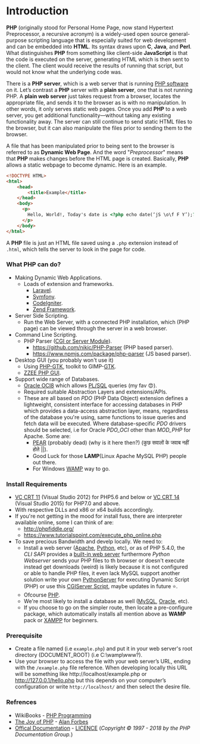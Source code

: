 # Introduction
**PHP** (originally stood for Personal Home Page, now stand Hypertext Preprocessor, a recursive acronym) is a widely-used open source general-purpose scripting language that is especially suited for web development and can be embedded into **HTML**. Its syntax draws upon **C**, **Java**, and **Perl**. What distinguishes **PHP** from something like client-side **JavaScript** is that the code is executed on the server, generating HTML which is then sent to the client. The client would receive the results of running that script, but would not know what the underlying code was.

There is a **PHP server**, which is a web server that is running <u>PHP software</u> on it. Let’s contrast a **PHP** server with a **plain server**, one that is not running PHP. A **plain web server** just takes request from a browser, locates the appropriate file, and sends it to the browser as is with no manipulation. In other words, it only serves static web pages. Once you add **PHP** to a web server, you get additional functionality—without taking any existing functionality away. The server can still continue to send static HTML files to the browser, but it can also manipulate the files prior to sending them to the browser.

A file that has been manipulated prior to being sent to the browser is referred to as **Dynamic Web Page**. And the word "*Preprocessor*" means that **PHP** makes changes before the HTML page is created. Basically, **PHP** allows a static webpage to become dynamic. Here is an example.

```html
<!DOCTYPE HTML>
<html>
    <head>
        <title>Example</title>
    </head>
    <body>
      <p>
        Hello, World!, Today's date is <?php echo date(‘jS \o\f F Y’);?>.
      </p>
    </body>
</html>
```

A **PHP** file is just an HTML file saved using a `.php` extension instead of `.html`, which tells the server to look in the page for code.

### What PHP can do?
- Making Dynamic Web Applications.
    - Loads of extension and frameworks.
        - [Laravel](https://laravel.com/).
        - [Symfony](https://symfony.com/).
        - [CodeIgniter](https://www.codeigniter.com/).
        - [Zend Framework](https://framework.zend.com/).
- Server Side Scripting.
    - Run the Web Server, with a connected PHP installation, which (PHP page) can be viewed through the server in a web browser.
- Command Line Scripting.
    - PHP Parser ([CGI or Server Module](http://www.hackingwithphp.com/18/6/0/php-as-a-cgi-or-a-module)).
        - https://github.com/nikic/PHP-Parser (PHP based parser).
        - https://www.npmjs.com/package/php-parser (JS based parser).
- Desktop GUI (you probably won't use it)
    - Using [PHP-GTK](http://www.php-gtk.com.br/home), toolkit to GIMP-[GTK](https://www.gtk.org/).
    - [ZZEE PHP GUI](http://www.zzee.com/php-gui/).
- Support wide range of Databases.
    - [Oracle OCI8](www.oracle.com/technetwork/database/features/oci/index-090945.html) which allows [PL/SQL](https://docs.oracle.com/cd/B25329_01/doc/appdev.102/b25108/xedev_php.htm#BCEFGBCI) queries (my fav 😍).
    - Required suitable Abstraction Layers and extensions/APIs.
    - These are all based on *PDO* (PHP Data Object) extension defines a lightweight, consistent interface for accessing databases in PHP which provides a data-access abstraction layer, means, regardless of the database you're using, same functions to issue queries and fetch data will be executed. Where database-specific *PDO* drivers should be selected, i.e for Oracle *PDO_OCI* other than *MOD_PHP* for Apache. Some are:
        - [PEAR](http://pear.php.net/package/MDB2) (probably dead) (why is it here then?) (कुछ सवालों के जवाब नहीं होते ||).
        - Good Luck for those **LAMP**(Linux Apache MySQL PHP) people out there.
        - For Windows [WAMP](http://www.wampserver.com/en/) way to go.

### Install Requirements
- [VC CRT 11](https://www.microsoft.com/en-us/download/details.aspx?id=30679) (Visual Studio 2012) for PHP5.6 and below or [VC CRT 14](https://www.microsoft.com/en-us/download/details.aspx?id=48145) (Visual Studio 2015) for PHP7.0 and above.
- With respective DLLs and x86 or x64 builds accordingly.
- If you're not getting in the mood for install fuss, there are interpreter available online, some I can think of are:
    - http://phpfiddle.org/
    - https://www.tutorialspoint.com/execute_php_online.php
- To save precious Bandwidth and develp locally. We need to:
    - Install a web server ([Apache](http://httpd.apache.org/), [Python](https://www.python.org/), etc), or as of PHP 5.4.0, the *CLI* *SAPI* provides a [built-in web server](http://php.net/manual/en/features.commandline.webserver.php) furthermore *Python Webserver* sends your PHP files to th browser or doesn't execute instead get downloads (weird) is likely because it is not configured or able to handle PHP files, it even lack MySQL support another solution write your own [PythonServer](https://gist.github.com/aniruddha0pandey/12713e556ac6cd221f6b1e35d2c48d79) for executing Dynamic Script (PHP) or use this [CGIServer Script](https://gist.github.com/aniruddha0pandey/86674bafac26f786883dc35c29512ce0), maybe updates in future ⭐️.
    - Ofcourse [PHP](http://www.php.net/downloads.php).
    - We're most likely to install a database as well ([MySQL](http://dev.mysql.com/doc/), [Oracle](http://www.oracle.com/technetwork/database/database-technologies/express-edition/downloads/index.html), etc).
    - If you choose to go on the simpler route, then locate a pre-configure package, which automatically installs all mention above as **WAMP** pack or [XAMPP](https://www.apachefriends.org/download.html) for beginners.

### Prerequisite
- Create a file named (i.e `example.php`) and put it in your web server's root directory (DOCUMENT_ROOT) (i.e C:\wamp\www?).
- Use your browser to access the file with your web server’s URL, ending with the `/example.php` file reference. When developing locally this URL will be something like http://localhost/example.php or http://127.0.0.1/hello.php but this depends on your computer’s configuration or write `http://localhost/` and then select the desire file.

### Refrences
- WikiBooks - [PHP Programming](https://en.wikibooks.org/wiki/PHP_Programming)
- [The Joy of PHP](http://www.joyofphp.com/) - [Alan Forbes](https://datenpdf.com/downloadFile/the-joy-of-php-alan-forbes-html-element-php_pdf)
- [Offical Documentation](http://php.net/docs.php) - [LICENCE](http://php.net/manual/en/cc.license.php) (*Copyright © 1997 - 2018 by the PHP Documentation Group.*)
